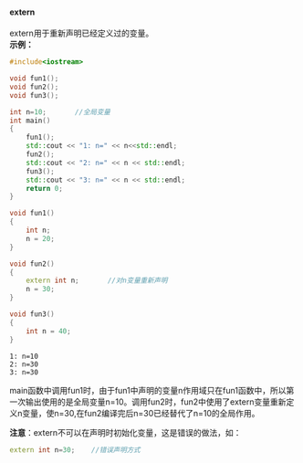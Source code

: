#### extern
extern用于重新声明已经定义过的变量。  
__示例：__
```c++
#include<iostream>

void fun1();
void fun2();
void fun3();

int n=10;		//全局变量
int main()
{	
	fun1();
	std::cout << "1: n=" << n<<std::endl;
	fun2();
	std::cout << "2: n=" << n << std::endl;
	fun3();
	std::cout << "3: n=" << n << std::endl;
	return 0;
}

void fun1()
{
	int n;
	n = 20;
}

void fun2()
{
	extern int n;		//对n变量重新声明
	n = 30;
}

void fun3()
{
	int n = 40;	
}
```
```
1: n=10
2: n=30
3: n=30
```
main函数中调用fun1时，由于fun1中声明的变量n作用域只在fun1函数中，所以第一次输出使用的是全局变量n=10。调用fun2时，fun2中使用了extern变量重新定义n变量，使n=30,在fun2编译完后n=30已经替代了n=10的全局作用。   

__注意__：extern不可以在声明时初始化变量，这是错误的做法，如：
```c++
extern int n=30;    //错误声明方式
```

